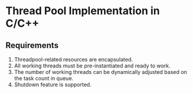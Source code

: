 # Thread Pool Implementation in C/C++

## Requirements
1. Threadpool-related resources are encapsulated.
2. All working threads must be pre-instantiated and ready to work.
3. The number of working threads can be dynamically adjusted based on the task count in queue.
4. Shutdown feature is supported.

